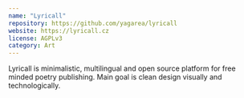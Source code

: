 ```yaml
---
name: "Lyricall"
repository: https://github.com/yagarea/lyricall
website: https://lyricall.cz
license: AGPLv3
category: Art
---
```


Lyricall is minimalistic, multilingual and open source platform for free minded poetry publishing.
Main goal is clean design visually and technologically.

